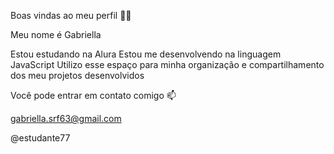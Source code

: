 Boas vindas ao meu perfil 💙💙

Meu nome é Gabriella

Estou estudando na Alura
Estou me desenvolvendo na linguagem JavaScript
Utilizo esse espaço para minha organização e compartilhamento dos meu projetos desenvolvidos

Você pode entrar em contato comigo 📫

gabriella.srf63@gmail.com

@estudante77
